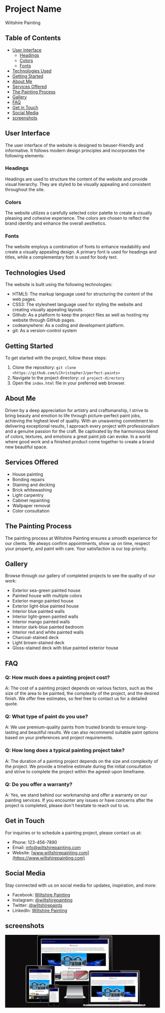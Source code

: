 # Project Name

Wiltshire Painting

## Table of Contents
- [User Interface](#user-interface)
  - [Headings](#headings)
  - [Colors](#colors)
  - [Fonts](#fonts)
- [Technologies Used](#technologies-used)
- [Getting Started](#getting-started)
- [About Me](#about-me)
- [Services Offered](#services-offered)
- [The Painting Process](#the-painting-process)
- [Gallery](#gallery)
- [FAQ](#faq)
- [Get in Touch](#get-in-touch)
- [Social Media](#social-media)
- [screenshots](#screenshots)

## User Interface

The user interface of the website is designed to beuser-friendly and informative. It follows modern design principles and incorporates the following elements:

### Headings

Headings are used to structure the content of the website and provide visual hierarchy. They are styled to be visually appealing and consistent throughout the site.

### Colors

The website utilizes a carefully selected color palette to create a visually pleasing and cohesive experience. The colors are chosen to reflect the brand identity and enhance the overall aesthetics.

### Fonts

The website employs a combination of fonts to enhance readability and create a visually appealing design. A primary font is used for headings and titles, while a complementary font is used for body text.

## Technologies Used

The website is built using the following technologies:

- HTML5: The markup language used for structuring the content of the web pages.
- CSS3: The stylesheet language used for styling the website and creating visually appealing layouts.
- Github: As a platform to keep the project files as well as hosting my website through GitHub pages.
- codeanywhere: As a coding and development platform.
- git: As a version-control system



## Getting Started

To get started with the project, follow these steps:

1. Clone the repository: `git clone <https://github.com/LChristopherJ/perfect-paints>`
2. Navigate to the project directory: `cd project-directory`
3. Open the `index.html` file in your preferred web browser.


## About Me

Driven by a deep appreciation for artistry and craftsmanship, I strive to bring beauty and emotion to life through picture-perfect paint jobs, achieving the highest level of quality. With an unwavering commitment to delivering exceptional results, I approach every project with professionalism and a genuine passion for the craft. Be captivated by the harmonious blend of colors, textures, and emotions a great paint job can evoke. In a world where good work and a finished product come together to create a brand new beautiful space.

## Services Offered

- House painting
- Bonding repairs
- Staining and decking
- Brick whitewashing
- Light carpentry
- Cabinet repainting
- Wallpaper removal
- Color consultation

## The Painting Process

The painting process at Wiltshire Painting ensures a smooth experience for our clients. We always confirm appointments, show up on time, respect your property, and paint with care. Your satisfaction is our top priority.

## Gallery

Browse through our gallery of completed projects to see the quality of our work:
- Exterior sea-green painted house
- Painted house with multiple colors
- Exterior mango painted house
- Exterior light-blue painted house
- Interior blue painted walls
- Interior light-green painted walls
- Interior mango painted walls
- Interior dark-blue painted bedroom
- Interior red and white painted walls
- Charcoal-stained deck
- Light brown-stained deck
- Gloss-stained deck with blue painted exterior house

## FAQ

### Q: How much does a painting project cost?

A: The cost of a painting project depends on various factors, such as the size of the area to be painted, the complexity of the project, and the desired finish. We offer free estimates, so feel free to contact us for a detailed quote.

### Q: What type of paint do you use?

A: We use premium-quality paints from trusted brands to ensure long-lasting and beautiful results. We can also recommend suitable paint options based on your preferences and project requirements.

### Q: How long does a typical painting project take?

A: The duration of a painting project depends on the size and complexity of the project. We provide a timeline estimate during the initial consultation and strive to complete the project within the agreed-upon timeframe.

### Q: Do you offer a warranty?

A: Yes, we stand behind our workmanship and offer a warranty on our painting services. If you encounter any issues or have concerns after the project is completed, please don't hesitate to reach out to us.

## Get in Touch

For inquiries or to schedule a painting project, please contact us at:

- Phone: 123-456-7890
- Email: info@wiltshirepainting.com
- Website: [www.wiltshirepainting.com](https://www.wiltshirepainting.com)

## Social Media

Stay connected with us on social media for updates, inspiration, and more:

- Facebook: [Wiltshire Painting](https://www.facebook.com/wiltshirepainting)
- Instagram: [@wiltshirepainting](https://www.instagram.com/wiltshirepainting)
- Twitter: [@wiltshirepaints](https://twitter.com/wiltshirepaints)
- LinkedIn: [Wiltshire Painting](https://www.linkedin.com/company/wiltshirepainting) 

## screenshots

![Screenshot of responsive design](/assets/am-i-responsive.png)